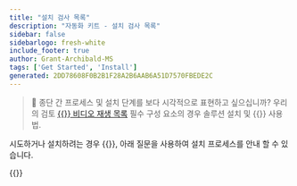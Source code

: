 ```yaml
---
title: "설치 검사 목록"
description: "자동화 키트 - 설치 검사 목록"
sidebar: false
sidebarlogo: fresh-white
include_footer: true
author: Grant-Archibald-MS
tags: ['Get Started', 'Install']
generated: 2DD78608F0B2B1F28A2B6AAB6A51D7570FBEDE2C
---
```


> 🎥 종단 간 프로세스 및 설치 단계를 보다 시각적으로 표현하고 싶으십니까? 우리의 검토 <a href='https://www.youtube.com/playlist?list=PLi9EhCY4z99VlRg4j7D1Or6XfXbUcEWZy' target='_blank'>{{<product-name>}} 비디오 재생 목록</a> 필수 구성 요소의 경우 솔루션 설치 및 {{<product-name>}} 사용법.

시도하거나 설치하려는 경우 {{<product-name>}}, 아래 질문을 사용하여 설치 프로세스를 안내 할 수 있습니다.

{{<questions name="/content/ko/get-started/install-checklist.json" completed="설치 체크리스트를 작성해 주셔서 감사합니다." showNavigationButtons="false" locale="ko">}}
